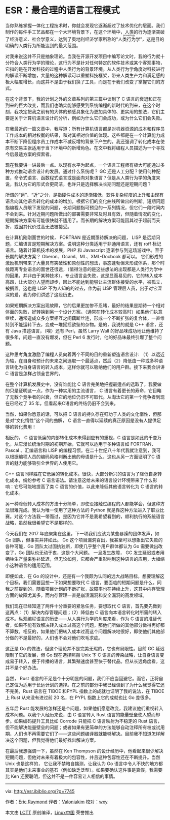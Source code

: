 ESR：最合理的语言工程模式
============================================================

当你熟练掌握一体化工程技术时，你就会发现它逐渐超过了技术优化的层面。我们制作的每件手工艺品都在一个大环境背景下，在这个环境中，人类的行为逐渐突破了经济意义、社会学意义，达到了奥地利经济学家所称的“<ruby>人类行为学<rt>praxeology</rt></ruby>”，这是目的明确的人类行为所能达到的最大范围。

对我来说这并不只是抽象理论。当我在开源开发项目中编写论文时，我的行为就十分符合人类行为学的理论，这行为不是针对任何特定的软件技术或某个客观事物，它指的是在开发科技的过程中人类行为的背景环境。从人类行为学角度对科技进行的解读不断增加，大量的这种解读可以重塑科技框架，带来人类生产力和满足感的极大幅度增长，而这并不是由于我们换了工具，而是在于我们改变了掌握它们的方式。

在这个背景下，我的计划之外的文章系列的第三篇中谈到了 C 语言的衰退和正在到来的巨大改变，而我们也确实能够感受到系统编程的新时代的到来，在这个时刻，我决定把我之前有的大体的预感具象化为更加具体的、更实用的想法，它们主要是关于计算机语言设计的分析，例如为什么它们会成功，或为什么它们会失败。

在我最近的一篇文章中，我写道：所有计算机语言都是对机器资源的成本和程序员工作成本的相对权衡的结果，和对其相对价值的体现。这些都是在一个计算能力成本不断下降但程序员工作成本不减反增的背景下产生的。我还强调了转化成本在使原有交易主张适用于当下环境中的新增角色。在文中我将编程人员描述为一个寻找今后最适方案的探索者。

现在我要讲一讲最后一点。以现有水平为起点，一个语言工程师有极大可能通过多种方式推动语言设计的发展。通过什么系统呢？ GC 还是人工分配？使用何种配置，命令式语言、函数程式语言或是面向对象语言？但是从人类行为学的角度来说，我认为它的形式会更简洁，也许只是选择解决长期问题还是短期问题？

所谓的“远”、“近”之分，是指硬件成本的逐渐降低，软件复杂程度的上升和由现有语言向其他语言转化的成本的增加，根据它们的变化曲线所做出的判断。短期问题指编程人员眼下发现的问题，长期问题指可预见的一系列情况，但它们一段时间内不会到来。针对近期问题所做出的部署需要非常及时且有效，但随着情况的变化，短期解决方案有可能很快就不适用了。而长期的解决方案可能因其过于超前而夭折，或因其代价过高无法被接受。

在计算机刚刚面世的时候， FORTRAN 是近期亟待解决的问题， LISP 是远期问题，汇编语言是短期解决方案。说明这种分类适用于非通用语言，还有 roff 标记语言。随着计算机技术的发展，PHP 和 Javascript 逐渐参与到这场游戏中。至于长期的解决方案？ Oberon、Ocaml、ML、XML-Docbook 都可以。 它们形成的激励机制带来了大量具有突破性和原创性的想法，事态蓬勃但未形成体系，那个时候距离专业语言的面世还很远，（值得注意的是这些想法的出现都是人类行为学中的因果，并非由于某种技术）。专业语言会失败，这是显而易见的，它的转入成本高昂，让大部分人望而却步，因此不能达到能够让主流群体接受的水平，被孤立，被搁置。这也是 LISP 不为人知的的过去，作为前 LISP 管理层人员，出于对它深深的爱，我为你们讲述了这段历史。

如果短期解决方案出现故障，它的后果更加惨不忍睹，最好的结果是期待一个相对体面的失败，好转换到另一个设计方案。（通常在转化成本较高时）如果他们执意继续，通常造成众多方案相互之间藕断丝连，形成一个不断扩张的复合体，一直维持到不能运转下去，变成一堆摇摇欲坠的杂物。是的，我说的就是 C++ 语言，还有 Java 描述语言，（唉）还有 Perl，虽然 Larry Wall 的好品味成功地让他维持了很多年，问题一直没有爆发，但在 Perl 6 发行时，他的好品味最终引爆了整个问题。

这种思考角度激励了编程人员向着两个不同的目的重新塑造语言设计: （1）以远近为轴，在自身和预计的未来之间选取一个最适点，然后（2）降低由一种或多种语言转化为自身语言的转入成本，这样你就可以吸纳他们的用户群。接下来我会讲讲 C 语言是怎样占领全世界的。

在整个计算机发展史中，没有谁能比 C 语言完美地把握最适点的选取了，我要做的只是证明这一点，作为一种实用的主流语言， C 语言有着更长的寿命，它目睹了无数个竞争者的兴衰，但它的地位仍旧不可取代。从淘汰它的第一个竞争者到现在已经过了 35 年，但看起来C语言的终结仍旧不会到来。

当然，如果你愿意的话，可以把 C 语言的持久存在归功于人类的文化惰性，但那是对“文化惰性”这个词的曲解， C 语言一直得以延续的真正原因是没有人提供足够的转化费用！

相反的， C 语言低廉的内部转化成本未得到应有的重视，C 语言是如此的千变万化，从它漫长统治时期的初期开始，它就可以适用于多种语言如 FORTRAN、Pascal 、汇编语言和 LISP 的编程习惯。在二十世纪八十年代我就注意到，我可以根据编程人员的编码风格判断出他的母语是什么，这也从另一方面证明了C 语言的魅力能够吸引全世界的人使用它。

C++ 语言同样胜在它低廉的转化成本。很快，大部分新兴的语言为了降低自身转化成本，纷纷参考 C 语言语法。请注意这给未来的语言设计环境带来了什么影响：它尽可能地提高了类 C 语言的价值，以此来降低其他语言转化为 C 语言的转化成本。

另一种降低转入成本的方法十分简单，即使没接触过编程的人都能学会，但这种方法很难完成。我认为唯一使用了这种方法的 Python 就是靠这种方法进入了职业比赛。对这个方法我一带而过，是因为它并不是我希望看到的，顺利执行的系统语言战略，虽然我很希望它不是那样的。

今天我们在 2017 年底聚集在这里，下一项我们应该为某些暴躁的团体发声，如 Go 团队，但事实并非如此。 Go 这个项目漏洞百出，我甚至可以想象出它失败的各种可能，Go 团队太过固执独断，即使几乎整个用户群体都认为 Go 需要做出改变了，Go 团队也无动于衷，这是个大问题。 一旦发生故障， GC 发生延迟或者用牺牲生产量来弥补延迟，但无论如何，它都会严重影响到这种语言的应用，大幅缩小这种语言的适用范围。

即便如此，在 Go 的设计中，还是有一个我颇为认同的远大战略目标，想要理解这个目标，我们需要回想一下如果想要取代 C 语言，要面临的短期问题是什么。同我之前提到的，随着项目计划的不断扩张，故障率也在持续上升，这其中内存管理方面的故障尤其多，而内存管理一直是崩溃漏洞和安全漏洞的高发领域。

我们现在已经知道了两件十分重要的紧急任务，要想取代 C 语言，首先要先做到这两点：（1）解决内存管理问题；（2）降低由 C 语言向本语言转化时所需的转入成本。纵观编程语言的历史——从人类行为学的角度来看，作为 C 语言的准替代者，如果不能有效解决转入成本过高这个问题，那他们所做的其他部分做得再好都不算数。相反的，如果他们把转入成本过高这个问题解决地很好，即使他们其他部分做的不是最好的，人们也不会对他们吹毛求疵。

这正是 Go 的做法，但这个理论并不是完美无瑕的，它也有局限性。目前 GC 延迟限制了它的发展，但 Go 现在选择照搬 Unix 下 C 语言的传染战略，让自身语言变成易于转入，便于传播的语言，其繁殖速度甚至快于替代品。但从长远角度看，这并不是个好办法。

当然， Rust 语言的不足是个十分明显的问题，我们不应当回避它。而它，正将自己定位为适用于长远计划的选择。在之前的部分中我已经谈到了为什么我觉得它还不完美，Rust 语言在 TIBOE 和PYPL 指数上的成就也证明了我的说法，在 TIBOE 上 Rust 从来没有进过前 20 名，在 PYPL 指数上它的成就也比 Go 差很多。

五年后 Rust 能发展的怎样还是个问题，如果他们愿意改变，我建议他们重视转入成本问题。以我个人经历来说，由 C 语言转入 Rust 语言的能量壁垒使人望而却步。如果编码提升工具比如 Corrode 只能把 C 语言映射为不稳定的 Rust 语言，但不能解决能量壁垒的问题；或者如果有更简单的方法能够自动注释所有权或试用期，人们也不再需要它们了——这些问题编译器就能够解决。目前我不知道怎样解决这个问题，但我觉得他们最好找出解决方案。

在最后我想强调一下，虽然在 Ken Thompson 的设计经历中，他看起来很少解决短期问题，但他对未来有着极大的包容性，并且这种包容性还在不断提升。当然 Unix 也是这样的， 它让我不禁暗自揣测，让我认为 Go 语言中令人不快的地方都其实是他们未来事业的基石（例如缺乏泛型）。如果要确认这件事是真假，我需要比 Ken 还要聪明，但这并不是一件容易让人相信的事情。

--------------------------------------------------------------------------------

via: http://esr.ibiblio.org/?p=7745

作者：[Eric Raymond][a]
译者：[Valoniakim](https://github.com/Valoniakim)
校对：[wxy](https://github.com/wxy)

本文由 [LCTT](https://github.com/LCTT/TranslateProject) 原创编译，[Linux中国](https://linux.cn/) 荣誉推出

[a]:http://esr.ibiblio.org/?author=2
[1]:http://esr.ibiblio.org/?author=2
[2]:http://esr.ibiblio.org/?p=7711&cpage=1#comment-1913931
[3]:http://esr.ibiblio.org/?p=7745
